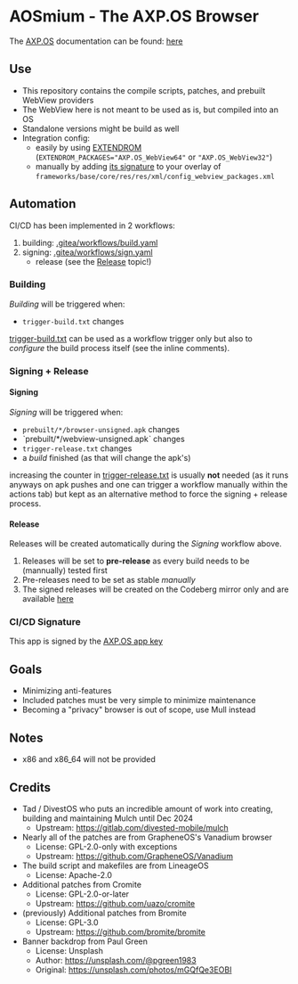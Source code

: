 # AOSmium - The AXP.OS Browser

The [AXP.OS](https://axpos.org/) documentation can be found: [here](https://github.com/AXP-OS/build/wiki/Browser)

## Use

- This repository contains the compile scripts, patches, and prebuilt WebView providers
- The WebView here is not meant to be used as is, but compiled into an OS
- Standalone versions might be build as well
- Integration config:
    - easily by using [EXTENDROM](https://github.com/sfX-android/android_vendor_extendrom) (`EXTENDROM_PACKAGES="AXP.OS_WebView64"` or `"AXP.OS_WebView32"`)
    - manually by adding [its signature](https://github.com/sfX-android/android_vendor_extendrom/blob/main/extra/webview_axp.os.sig.xml) to your overlay of `frameworks/base/core/res/res/xml/config_webview_packages.xml`

## Automation

CI/CD has been implemented in 2 workflows:
1. building: [.gitea/workflows/build.yaml](.gitea/workflows/build.yaml)
1. signing: [.gitea/workflows/sign.yaml](.gitea/workflows/sign.yaml)
   - release (see the [Release](README.md#release) topic!)

### Building

_Building_ will be triggered when:
- `trigger-build.txt` changes

[trigger-build.txt](trigger-build.txt) can be used as a workflow trigger only but also to _configure_ the build process itself (see the inline comments).

### Signing + Release

#### Signing

_Signing_ will be triggered when:
- `prebuilt/*/browser-unsigned.apk` changes
- ˋprebuilt/*/webview-unsigned.apkˋ changes
- `trigger-release.txt` changes
- a _build_ finished (as that will change the apk's)

increasing the counter in [trigger-release.txt](trigger-release.txt) is usually **not** needed (as it runs anyways on apk pushes and one can trigger a workflow manually within the actions tab) but kept as an alternative method to force the signing + release process.

#### Release

Releases will be created automatically during the _Signing_ workflow above.

1. Releases will be set to **pre-release** as every build needs to be (mannually) tested first
1. Pre-releases need to be set as stable _manually_
1. The signed releases will be created on the Codeberg mirror only and are available [here](https://codeberg.org/AXP-OS_releases/webview_mulch/releases)

### CI/CD Signature

This app is signed by the [AXP.OS app key](https://github.com/AXP-OS/build/wiki/Signatures#axpos-app-signature)

## Goals

- Minimizing anti-features
- Included patches must be very simple to minimize maintenance
- Becoming a "privacy" browser is out of scope, use Mull instead

## Notes

- x86 and x86_64 will not be provided

## Credits

- Tad / DivestOS who puts an incredible amount of work into creating, building and maintaining Mulch until Dec 2024
    - Upstream: https://gitlab.com/divested-mobile/mulch
- Nearly all of the patches are from GrapheneOS's Vanadium browser
    - License: GPL-2.0-only with exceptions
    - Upstream: https://github.com/GrapheneOS/Vanadium
- The build script and makefiles are from LineageOS
    - License: Apache-2.0
- Additional patches from Cromite
    - License: GPL-2.0-or-later
    - Upstream: https://github.com/uazo/cromite
- (previously) Additional patches from Bromite
    - License: GPL-3.0
    - Upstream: https://github.com/bromite/bromite
- Banner backdrop from Paul Green
    - License: Unsplash
    - Author: https://unsplash.com/@pgreen1983
    - Original: https://unsplash.com/photos/mGQfQe3EOBI
